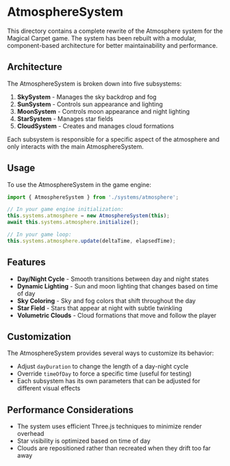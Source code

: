 # AtmosphereSystem

This directory contains a complete rewrite of the Atmosphere system for the Magical Carpet game. The system has been rebuilt with a modular, component-based architecture for better maintainability and performance.

## Architecture

The AtmosphereSystem is broken down into five subsystems:

1. **SkySystem** - Manages the sky backdrop and fog
2. **SunSystem** - Controls sun appearance and lighting
3. **MoonSystem** - Controls moon appearance and night lighting
4. **StarSystem** - Manages star fields
5. **CloudSystem** - Creates and manages cloud formations

Each subsystem is responsible for a specific aspect of the atmosphere and only interacts with the main AtmosphereSystem.

## Usage

To use the AtmosphereSystem in the game engine:

```javascript
import { AtmosphereSystem } from './systems/atmosphere';

// In your game engine initialization:
this.systems.atmosphere = new AtmosphereSystem(this);
await this.systems.atmosphere.initialize();

// In your game loop:
this.systems.atmosphere.update(deltaTime, elapsedTime);
```

## Features

- **Day/Night Cycle** - Smooth transitions between day and night states
- **Dynamic Lighting** - Sun and moon lighting that changes based on time of day
- **Sky Coloring** - Sky and fog colors that shift throughout the day
- **Star Field** - Stars that appear at night with subtle twinkling
- **Volumetric Clouds** - Cloud formations that move and follow the player

## Customization

The AtmosphereSystem provides several ways to customize its behavior:

- Adjust `dayDuration` to change the length of a day-night cycle
- Override `timeOfDay` to force a specific time (useful for testing)
- Each subsystem has its own parameters that can be adjusted for different visual effects

## Performance Considerations

- The system uses efficient Three.js techniques to minimize render overhead
- Star visibility is optimized based on time of day
- Clouds are repositioned rather than recreated when they drift too far away
